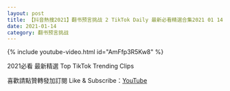 ```yaml
---
layout: post
title: 【抖音熱搜2021】翻书预言挑战 2 TikTok Daily 最新必看精選合集2021 01 14
date: 2021-01-14
category: 翻书预言挑战
---
```


{% include youtube-video.html id="AmFfp3R5Kw8" %}

2021必看 最新精選 Top TikTok Trending Clips

喜歡請點贊轉發加訂閱 Like & Subscribe：[YouTube](https://www.youtube.com/channel/UCAoR7VcanIPd04uEq_GIylA/videos)

